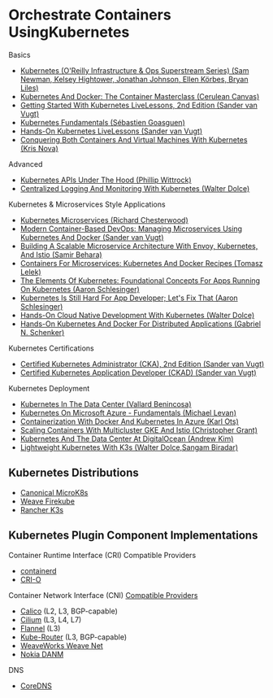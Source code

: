 # Orchestrate Containers UsingKubernetes

Basics

* [Kubernetes (O'Reilly Infrastructure & Ops Superstream Series) (Sam Newman, Kelsey Hightower, Jonathan Johnson, Ellen Körbes, Bryan Liles)](https://learning.oreilly.com/videos/oreilly-infrastructure/0636920509271/)
* [Kubernetes And Docker: The Container Masterclass (Cerulean Canvas)](https://learning.oreilly.com/videos/kubernetes-and-docker/9781801075084)
* [Getting Started With Kubernetes LiveLessons, 2nd Edition (Sander van Vugt)](https://learning.oreilly.com/videos/getting-started-with/9780136787709)
* [Kubernetes Fundamentals (Sébastien Goasguen)](https://learning.oreilly.com/videos/kubernetes-fundamentals/9781492032144/)
* [Hands-On Kubernetes LiveLessons (Sander van Vugt)](https://learning.oreilly.com/videos/hands-on-kubernetes/9780136702887?autoplay=false)
* [Conquering Both Containers And Virtual Machines With Kubernetes (Kris Nova)](https://learning.oreilly.com/videos/kubernetes-is-still/0636920362876/)

Advanced

* [Kubernetes APIs Under The Hood (Phillip Wittrock)](https://learning.oreilly.com/videos/kubernetes-apis-under/0636920338604/)
* [Centralized Logging And Monitoring With Kubernetes (Walter Dolce)](https://learning.oreilly.com/videos/centralized-logging-and/9781838558673/)

Kubernetes & Microservices Style Applications

* [Kubernetes Microservices (Richard Chesterwood)](https://learning.oreilly.com/videos/kubernetes-microservices/10000DIHV201804/)
* [Modern Container-Based DevOps: Managing Microservices Using Kubernetes And Docker (Sander van Vugt)](https://learning.oreilly.com/videos/modern-container-based-devops/9780136870975)
* [Building A Scalable Microservice Architecture With Envoy, Kubernetes, And Istio (Samir Behara)](https://learning.oreilly.com/videos/building-a-scalable/0636920337478/)
* [Containers For Microservices: Kubernetes And Docker Recipes (Tomasz Lelek)](https://learning.oreilly.com/videos/containers-for-microservices/9781839214332/)
* [The Elements Of Kubernetes: Foundational Concepts For Apps Running On Kubernetes (Aaron Schlesinger)](https://learning.oreilly.com/videos/the-elements-of/0636920338123/)
* [Kubernetes Is Still Hard For App Developer; Let's Fix That (Aaron Schlesinger)](https://learning.oreilly.com/videos/kubernetes-is-still/0636920362876/)
* [Hands-On Cloud Native Development With Kubernetes (Walter Dolce)](https://learning.oreilly.com/videos/hands-on-cloud-native/9781838823849/)
* [Hands-On Kubernetes And Docker For Distributed Applications (Gabriel N. Schenker)](https://learning.oreilly.com/videos/hands-on-kubernetes-and/9781788994033/)

Kubernetes Certifications
* [Certified Kubernetes Administrator (CKA), 2nd Edition (Sander van Vugt)](https://learning.oreilly.com/videos/certified-kubernetes-administrator/9780137438419)
* [Certified Kubernetes Application Developer (CKAD) (Sander van Vugt)](https://learning.oreilly.com/videos/certified-kubernetes-application/9780136677628/)

Kubernetes Deployment

* [Kubernetes In The Data Center (Vallard Benincosa)](https://learning.oreilly.com/videos/kubernetes-in-the/9780135646441/)
* [Kubernetes On Microsoft Azure - Fundamentals (Michael Levan)](https://learning.oreilly.com/videos/kubernetes-on-microsoft/10009KAZ/)
* [Containerization With Docker And Kubernetes In Azure (Karl Ots)](https://learning.oreilly.com/videos/containerization-with-docker/9781789808575/)
* [Scaling Containers With Multicluster GKE And Istio (Christopher Grant)](https://learning.oreilly.com/videos/scaling-containers-with/0636920362548)
* [Kubernetes And The Data Center At DigitalOcean (Andrew Kim)](https://learning.oreilly.com/videos/kubernetes-and-the/0636920459897/)
* [Lightweight Kubernetes With K3s (Walter Dolce,Sangam Biradar)](https://learning.oreilly.com/videos/lightweight-kubernetes-with/9781838821173/)

## Kubernetes Distributions

* [Canonical MicroK8s](https://microk8s.io/)
* [Weave Firekube](https://www.weave.works/oss/firekube/)
* [Rancher K3s](https://k3s.io/)


## Kubernetes Plugin Component Implementations

Container Runtime Interface (CRI) Compatible Providers
* [containerd](https://containerd.io/)
* [CRI-O](https://cri-o.io/)

Container Network Interface (CNI) [Compatible Providers](https://kubernetes.io/docs/concepts/cluster-administration/networking/)
* [Calico](https://www.tigera.io/project-calico/) (L2, L3, BGP-capable)
* [Cilium](https://github.com/cilium/cilium) (L3, L4, L7)
* [Flannel](https://github.com/flannel-io/flannel) (L3)
* [Kube-Router](https://github.com/cloudnativelabs/kube-router) (L3, BGP-capable)
* [WeaveWorks Weave Net](https://www.weave.works/oss/net/)
* [Nokia DANM](https://github.com/nokia/danm)


DNS
* [CoreDNS](https://coredns.io/)